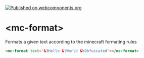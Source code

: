 [![Published on webcomponents.org](https://img.shields.io/badge/webcomponents.org-published-blue.svg)](https://www.webcomponents.org/element/Lergin/mc-format)


# \<mc-format\>

Formats a given text according to the minecraft formating rules

<!--
```
<custom-element-demo>
  <template>
    <script type="module" src="mc-format.js"></script>
    <next-code-block></next-code-block>
  </template>
</custom-element-demo>
```
-->
```html
<mc-format text="&3Hello &lWorld &kObfuscated"></mc-format>
```

